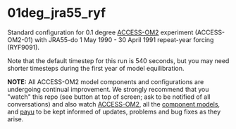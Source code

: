 # 01deg_jra55_ryf
Standard configuration for 0.1 degree [ACCESS-OM2](https://github.com/COSIMA/access-om2) experiment (ACCESS-OM2-01) with JRA55-do 1 May 1990 - 30 April 1991 repeat-year forcing (RYF9091).

Note that the default timestep for this run is 540 seconds, but you may need shorter timesteps during the first year of model equilibration.

**NOTE:** All ACCESS-OM2 model components and configurations are undergoing continual improvement. We strongly recommend that you "watch" this repo (see button at top of screen; ask to be notified of all conversations) and also watch [ACCESS-OM2](https://github.com/COSIMA/access-om2), all the [component models](https://github.com/COSIMA/access-om2/tree/master/src), and [payu](https://github.com/payu-org/payu) to be kept informed of updates, problems and bug fixes as they arise.
